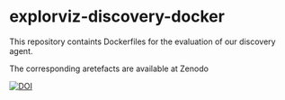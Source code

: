 # explorviz-discovery-docker

This repository containts Dockerfiles for the evaluation of our discovery agent.

The corresponding aretefacts are available at Zenodo

[![DOI](https://zenodo.org/badge/152214093.svg)](https://zenodo.org/badge/latestdoi/152214093)
